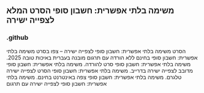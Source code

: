 ## משימה בלתי אפשרית: חשבון סופי הסרט המלא לצפייה ישירה

### .github

הסרט משימה בלתי אפשרית: חשבון סופי לצפייה ישירה – צפו בסרט משימה בלתי אפשרית: חשבון סופי בחינם ללא הורדה עם תרגום מובנה בעברית באיכות טובה 2025. משימה בלתי אפשרית: חשבון סופי סרט להורדה. משימה בלתי אפשרית: חשבון סופי מדובב לצפייה ישירה בדרייב. משימה בלתי אפשרית: חשבון סופי הסרט לצפייה ישירה טלגרם. משימה בלתי אפשרית: חשבון סופי צפה באינטרנט בחינם. משימה בלתי אפשרית: חשבון סופי לצפייה ישירה עם תרגום
